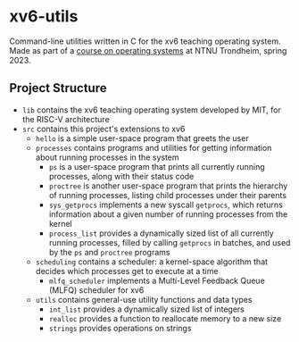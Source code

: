 # xv6-utils

Command-line utilities written in C for the xv6 teaching operating system. Made as part of a
[course on operating systems](https://www.ntnu.edu/studies/courses/TDT4186) at NTNU Trondheim,
spring 2023.

## Project Structure

- `lib` contains the xv6 teaching operating system developed by MIT, for the RISC-V architecture
- `src` contains this project's extensions to xv6
  - `hello` is a simple user-space program that greets the user
  - `processes` contains programs and utilities for getting information about running processes in
    the system
    - `ps` is a user-space program that prints all currently running processes, along with their
      status code
    - `proctree` is another user-space program that prints the hierarchy of running processes,
      listing child processes under their parents
    - `sys_getprocs` implements a new syscall `getprocs`, which returns information about a given
      number of running processes from the kernel
    - `process_list` provides a dynamically sized list of all currently running processes, filled by
      calling `getprocs` in batches, and used by the `ps` and `proctree` programs
  - `scheduling` contains a scheduler: a kernel-space algorithm that decides which processes get to
    execute at a time
    - `mlfq_scheduler` implements a Multi-Level Feedback Queue (MLFQ) scheduler for xv6
  - `utils` contains general-use utility functions and data types
    - `int_list` provides a dynamically sized list of integers
    - `realloc` provides a function to reallocate memory to a new size
    - `strings` provides operations on strings
